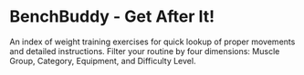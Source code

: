 # BenchBuddy - Get After It!
An index of weight training exercises for quick lookup of proper movements and detailed instructions. Filter your routine by four dimensions: Muscle Group, Category, Equipment, and Difficulty Level.
